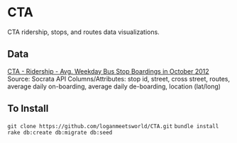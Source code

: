 # CTA
CTA ridership, stops, and routes data visualizations.

## Data
[CTA - Ridership - Avg. Weekday Bus Stop Boardings in October 2012](https://data.cityofchicago.org/Transportation/CTA-Ridership-Avg-Weekday-Bus-Stop-Boardings-in-Oc/mq3i-nnqe)
Source: Socrata API
Columns/Attributes: stop id, street, cross street, routes, average daily on-boarding, average daily de-boarding, location (lat/long)

## To Install
`git clone https://github.com/loganmeetsworld/CTA.git`
`bundle install`
`rake db:create db:migrate db:seed`